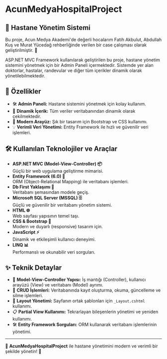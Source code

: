 # AcunMedyaHospitalProject

## 🏥 Hastane Yönetim Sistemi
Bu proje, Acun Medya Akademi'de değerli hocalarım Fatih Akbulut, Abdullah Kuş ve Murat Yücedağ rehberliğinde verilen bir case çalışması olarak geliştirilmiştir. 🌟

ASP.NET MVC Framework kullanılarak geliştirilen bu proje, hastane yönetim sistemini yönetmek için bir Admin Paneli içermektedir.
Sistemde yer alan doktorlar, hastalar, randevular ve diğer tüm içerikler dinamik olarak yönetilebilmektedir.

## 🚀 Özellikler

- 🛠️ **Admin Paneli:** Hastane sistemini yönetmek için kolay kullanım.
- 🔄 **Dinamik İçerik:** Tüm veriler veritabanından dinamik olarak çekilmektedir.
- 🎨 **Modern Arayüz:** Şık bir tasarım için Bootstrap ve CSS kullanımı.
- 💡 **Verimli Veri Yönetimi:** Entity Framework ile hızlı ve güvenilir veri işlemleri.

## 🛠️ Kullanılan Teknolojiler ve Araçlar

- **ASP.NET MVC (Model-View-Controller) 📦**  
  Güçlü bir web uygulama geliştirme mimarisi.
- **Entity Framework (6.0) 🔗**  
  ORM (Object-Relational Mapping) ile veritabanı işlemleri.
- **Db First Yaklaşımı 📜**  
  Veritabanı şemasından modele geçiş.
- **Microsoft SQL Server (MSSQL) 🗄️**  
  Güçlü ve güvenilir bir veritabanı yönetim sistemi.
- **HTML 🌐**  
  Web sayfası yapısının temel taşı.
- **CSS & Bootstrap 🎨**  
  Modern ve duyarlı (responsive) tasarım için.
- **JavaScript ⚡**  
  Dinamik ve etkileşimli kullanıcı deneyimi.
- **LINQ 📊**  
  Performanslı ve okunabilir veri sorguları.

## ✨ Teknik Detaylar

- 📂 **Model-View-Controller Yapısı:** İş mantığı (Controller), kullanıcı arayüzü (View) ve veritabanı (Model) ayrımı.
- 🔧 **CRUD İşlemleri:** Veritabanında kayıt oluşturma, okuma, güncelleme ve silme işlemleri.
- 📑 **Layout Yönetimi:** Sayfanın ortak şablonları için `_Layout.cshtml` kullanımı.
- 📋 **Partial View Kullanımı:** Tekrarlayan bileşenlerin yönetimi ve yeniden kullanımı.
- 🛠️ **Entity Framework Sorguları:** ORM kullanarak veritabanı işlemlerinin yönetimi.

---
🚀 **AcunMedyaHospitalProject** ile hastane yönetimini modern ve verimli bir şekilde yönetin! 🏥

